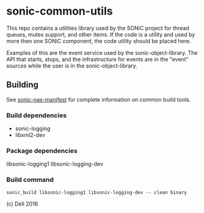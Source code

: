 # sonic-common-utils
This repo contains a utilities library used by the SONiC project for thread queues, mutex support, and  other items. If the code is a utility and used by more then one SONiC component,  the code utility should be placed here.

Examples of this are the event service used by the sonic-object-library. The API that starts, stops, and the infrastructure for events are in the "event" sources while the user is in the sonic-object-library.

Building
--------
See [sonic-nas-manifest](https://github.com/Azure/sonic-nas-manifest) for complete information on common build tools.

### Build dependencies
- sonic-logging
- libxml2-dev

### Package dependencies
  libsonic-logging1 libsonic-logging-dev

### Build command
    sonic_build libsonic-logging1 libsonic-logging-dev -- clean binary

(c) Dell 2016
